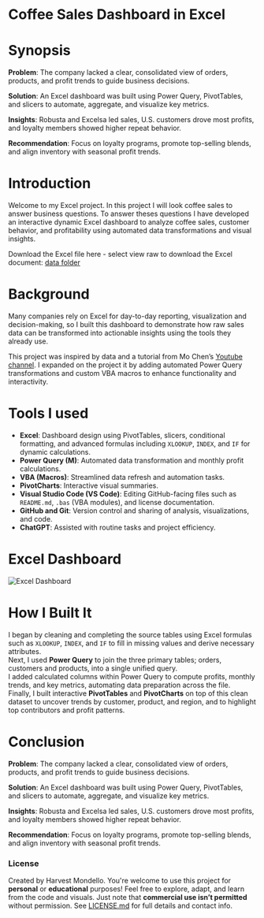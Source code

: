 # Coffee Sales Dashboard in Excel

# Synopsis

**Problem**: The company lacked a clear, consolidated view of orders, products, and profit trends to guide business decisions.

**Solution**: An Excel dashboard was built using Power Query, PivotTables, and slicers to automate, aggregate, and visualize key metrics.

**Insights**: Robusta and Excelsa led sales, U.S. customers drove most profits, and loyalty members showed higher repeat behavior. 

**Recommendation**: Focus on loyalty programs, promote top-selling blends, and align inventory with seasonal profit trends.

# Introduction
Welcome to my Excel project. In this project I will look coffee sales to answer business questions. To answer theses questions I have developed an interactive dynamic Excel dashboard to analyze coffee sales, customer behavior, and profitability using automated data transformations and visual insights.

Download the Excel file here - select view raw to download the Excel document: [data folder](https://github.com/HarvestMondello/coffee-sales-dashboard/blob/main/data/coffeeOrdersData-PQ.xlsm)

# Background
Many companies rely on Excel for day-to-day reporting, visualization and decision-making, so I built this dashboard to demonstrate how raw sales data can be transformed into actionable insights using the tools they already use.

This project was inspired by data and a tutorial from Mo Chen’s [Youtube channel](https://www.youtube.com/watch?v=m13o5aqeCbM&t=3188s). I expanded on the project it by adding automated Power Query transformations and custom VBA macros to enhance functionality and interactivity.

# Tools I used
- **Excel**: Dashboard design using PivotTables, slicers, conditional formatting, and advanced formulas including `XLOOKUP`, `INDEX`, and `IF` for dynamic calculations.  
- **Power Query (M)**: Automated data transformation and monthly profit calculations.  
- **VBA (Macros)**: Streamlined data refresh and automation tasks.  
- **PivotCharts**: Interactive visual summaries.  
- **Visual Studio Code (VS Code)**: Editing GitHub-facing files such as `README.md`, `.bas` (VBA modules), and license documentation.  
- **GitHub and Git**: Version control and sharing of analysis, visualizations, and code.  
- **ChatGPT**: Assisted with routine tasks and project efficiency.

# Excel Dashboard

![Excel Dashboard](https://github.com/HarvestMondello/coffee-sales-dashboard/blob/main/assets/Dashboard.png)


# How I Built It
I began by cleaning and completing the source tables using Excel formulas such as `XLOOKUP`, `INDEX`, and `IF` to fill in missing values and derive necessary attributes.  
Next, I used **Power Query** to join the three primary tables; orders, customers and products, into a single unified query.  
I added calculated columns within Power Query to compute profits, monthly trends, and key metrics, automating data preparation across the file.  
Finally, I built interactive **PivotTables** and **PivotCharts** on top of this clean dataset to uncover trends by customer, product, and region, and to highlight top contributors and profit patterns.

# Conclusion
**Problem**: The company lacked a clear, consolidated view of orders, products, and profit trends to guide business decisions.

**Solution**: An Excel dashboard was built using Power Query, PivotTables, and slicers to automate, aggregate, and visualize key metrics.

**Insights**: Robusta and Excelsa led sales, U.S. customers drove most profits, and loyalty members showed higher repeat behavior. 

**Recommendation**: Focus on loyalty programs, promote top-selling blends, and align inventory with seasonal profit trends.

### License

Created by Harvest Mondello. You're welcome to use this project for **personal** or **educational** purposes! Feel free to explore, adapt, and learn from the code and visuals. Just note that **commercial use isn’t permitted** without permission. See [LICENSE.md](https://github.com/HarvestMondello/coffee-sales-dashboard/blob/main/LICENSE.MD) for full details and contact info.
